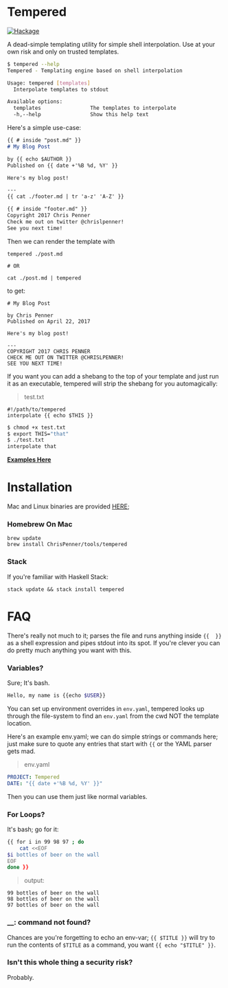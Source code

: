 Tempered
======

[![Hackage](https://img.shields.io/badge/hackage-latest-green.svg)](https://hackage.haskell.org/package/tempered)

A dead-simple templating utility for simple shell interpolation.
Use at your own risk and only on trusted templates.

```bash
$ tempered --help
Tempered - Templating engine based on shell interpolation

Usage: tempered [templates]
  Interpolate templates to stdout

Available options:
  templates                The templates to interpolate
  -h,--help                Show this help text
```

Here's a simple use-case:

```md
{{ # inside "post.md" }}
# My Blog Post

by {{ echo $AUTHOR }}
Published on {{ date +'%B %d, %Y' }}

Here's my blog post!

---
{{ cat ./footer.md | tr 'a-z' 'A-Z' }}
```

```md
{{ # inside "footer.md" }}
Copyright 2017 Chris Penner
Check me out on twitter @chrislpenner!
See you next time!
```

Then we can render the template with 

```
tempered ./post.md

# OR

cat ./post.md | tempered
```

to get:

```
# My Blog Post

by Chris Penner
Published on April 22, 2017

Here's my blog post!

---
COPYRIGHT 2017 CHRIS PENNER
CHECK ME OUT ON TWITTER @CHRISLPENNER!
SEE YOU NEXT TIME!
```

If you want you can add a shebang to the top of your template and just run it
as an executable, tempered will strip the shebang for you automagically:

> test.txt
```
#!/path/to/tempered
interpolate {{ echo $THIS }}
```

```bash
$ chmod +x test.txt
$ export THIS="that"
$ ./test.txt
interpolate that
```

[**Examples Here**](https://github.com/ChrisPenner/tempered/tree/master/examples)

Installation
============

Mac and Linux binaries are provided [HERE](https://github.com/ChrisPenner/tempered/releases/latest);

### Homebrew On Mac

```
brew update
brew install ChrisPenner/tools/tempered
```

### Stack
If you're familiar with Haskell Stack:

```
stack update && stack install tempered
```

FAQ
=====

There's really not much to it; parses the file and runs anything
inside `{{  }}` as a shell expression and pipes stdout into its spot.
If you're clever you can do pretty much anything you want with this.

### Variables?

Sure; It's bash.

```bash
Hello, my name is {{echo $USER}}
```

You can set up environment overrides in `env.yaml`, tempered looks up through
the file-system to find an `env.yaml` from the cwd NOT the template location.

Here's an example env.yaml; we can do simple strings or commands here; just make
sure to quote any entries that start with `{{` or the YAML parser gets mad.

> env.yaml
```yaml
PROJECT: Tempered
DATE: "{{ date +'%B %d, %Y' }}"
```

Then you can use them just like normal variables.

### For Loops? 

It's bash; go for it:
```bash
{{ for i in 99 98 97 ; do
    cat <<EOF
$i bottles of beer on the wall
EOF
done }}
```

> output:
```
99 bottles of beer on the wall
98 bottles of beer on the wall
97 bottles of beer on the wall
```

### \_\_: command not found?

Chances are you're forgetting to echo an env-var;
`{{ $TITLE }}` will try to run the contents of `$TITLE` as a command, you want
`{{ echo "$TITLE" }}`.

### Isn't this whole thing a security risk?

Probably.
